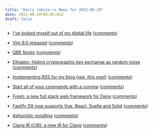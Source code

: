 ```yaml
---
title: "Daily lobste.rs News for 2022-06-29"
date: 2022-06-29T00:05:01Z
draft: false
---
```






- [I've locked myself out of my digital life](https://shkspr.mobi/blog/2022/06/ive-locked-myself-out-of-my-digital-life/)
  ([comments](https://lobste.rs/s/tqull2/i_ve_locked_myself_out_my_digital_life))



- [Vim 9.0 released](https://www.vim.org/vim90.php)
  ([comments](https://lobste.rs/s/wqyinz/vim_9_0_released))



- [QBE Notes](https://wiki.alopex.li/QbeNotes)
  ([comments](https://lobste.rs/s/je3o8m/qbe_notes))



- [Elligator: Hiding cryptographic key exchange as random noise](https://elligator.org/)
  ([comments](https://lobste.rs/s/wj0g3o/elligator_hiding_cryptographic_key))



- [Implementing RSS for my blog (yes, this one!)](https://prose.nsood.in/implementing-rss)
  ([comments](https://lobste.rs/s/lrnqsv/implementing_rss_for_my_blog_yes_this_one))



- [Start all of your commands with a comma](https://rhodesmill.org/brandon/2009/commands-with-comma/)
  ([comments](https://lobste.rs/s/vgfqwt/start_all_your_commands_with_comma))



- [Fresh: a new full stack web framework for Deno](https://deno.com/blog/fresh-is-stable)
  ([comments](https://lobste.rs/s/i8itpn/fresh_new_full_stack_web_framework_for))



- [Fastify DX now supports Vue, React, Svelte and Solid](https://github.com/fastify/fastify-dx)
  ([comments](https://lobste.rs/s/8hgwef/fastify_dx_now_supports_vue_react_svelte))



- [Aphoristic noodling](https://p1k3.com/2022/6/27/)
  ([comments](https://lobste.rs/s/i3hdk5/aphoristic_noodling))



- [Clang IR (CIR): a new IR for Clang](https://facebookincubator.github.io/clangir/)
  ([comments](https://lobste.rs/s/sbiat6/clang_ir_cir_new_ir_for_clang))


